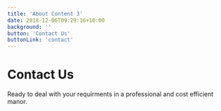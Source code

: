 ```yaml
---
title: 'About Content 3'
date: 2018-12-06T09:29:16+10:00
background: ''
button: 'Contact Us'
buttonLink: 'contact'
---
```

# Contact Us

Ready to deal with your requirments in a professional and cost efficient manor.